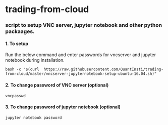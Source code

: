 # trading-from-cloud
### script to setup VNC server, jupyter notebook and other python packaages.

#### 1. To setup

Run the below command and enter passwords for vncserver and jupyter notebook during installation. 

`bash -c "$(curl  https://raw.githubusercontent.com/QuantInsti/trading-from-cloud/master/vncserver-jupyternotebook-setup-ubuntu-16.04.sh)"` 



#### 2. To change password of VNC server (optional)
`vncpasswd`

#### 3. To change password of jupyter notebook (optional)
`jupyter notebook password`
